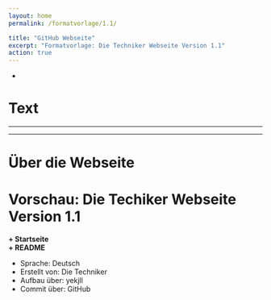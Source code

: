 ```yaml
---
layout: home
permalink: /formatvorlage/1.1/

title: "GitHub Webseite"
excerpt: "Formatvorlage: Die Techniker Webseite Version 1.1"
action: true
---
```

-
# Text
------------------------------------------------------------


------------------------------------------------------------
# Über die Webseite
# Vorschau: Die Techiker Webseite Version 1.1

**+ Startseite**\
**+ README**

- Sprache: Deutsch
- Erstellt von: Die Techniker
- Aufbau über: yekjll
- Commit über: GitHub
